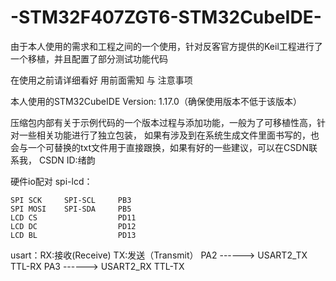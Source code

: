 # -STM32F407ZGT6-STM32CubeIDE-
由于本人使用的需求和工程之间的一个使用，针对反客官方提供的Keil工程进行了一个移植，并且配置了部分测试功能代码

在使用之前请详细看好 用前面需知 与 注意事项 

本人使用的STM32CubeIDE Version: 1.17.0（确保使用版本不低于该版本）

压缩包内部有关于示例代码的一个版本过程与添加功能，一般为了可移植性高，针对一些相关功能进行了独立包装，
如果有涉及到在系统生成文件里面书写的，也会与一个可替换的txt文件用于直接跟换，如果有好的一些建议，可以在CSDN联系我，
CSDN ID:绪韵

硬件io配对
spi-lcd：

	SPI SCK		SPI-SCL		PB3
	SPI MOSI	SPI-SDA		PB5
	LCD CS					PD11
	LCD DC					PD12
	LCD BL					PD13

 usart：RX:接收(Receive) TX:发送（Transmit）
    PA2     ------> USART2_TX   TTL-RX
    PA3     ------> USART2_RX   TTL-TX


